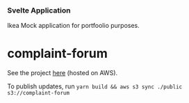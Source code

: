 ### Svelte Application
Ikea Mock application for portfoolio purposes.
# complaint-forum
See the project [here](http://complaint-forum.s3-website-us-west-1.amazonaws.com/) (hosted on AWS).

To publish updates, run `yarn build && aws s3 sync ./public s3://complaint-forum`
